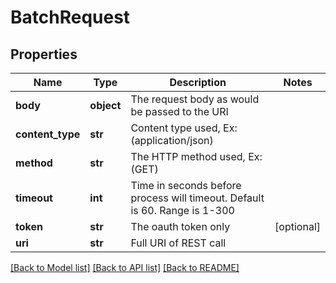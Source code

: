 # BatchRequest

## Properties
Name | Type | Description | Notes
------------ | ------------- | ------------- | -------------
**body** | **object** | The request body as would be passed to the URI | 
**content_type** | **str** | Content type used, Ex:(application/json) | 
**method** | **str** | The HTTP method used, Ex: (GET) | 
**timeout** | **int** | Time in seconds before process will timeout.  Default is 60.  Range is 1-300 | 
**token** | **str** | The oauth token only | [optional] 
**uri** | **str** | Full URI of REST call | 

[[Back to Model list]](../README.md#documentation-for-models) [[Back to API list]](../README.md#documentation-for-api-endpoints) [[Back to README]](../README.md)


